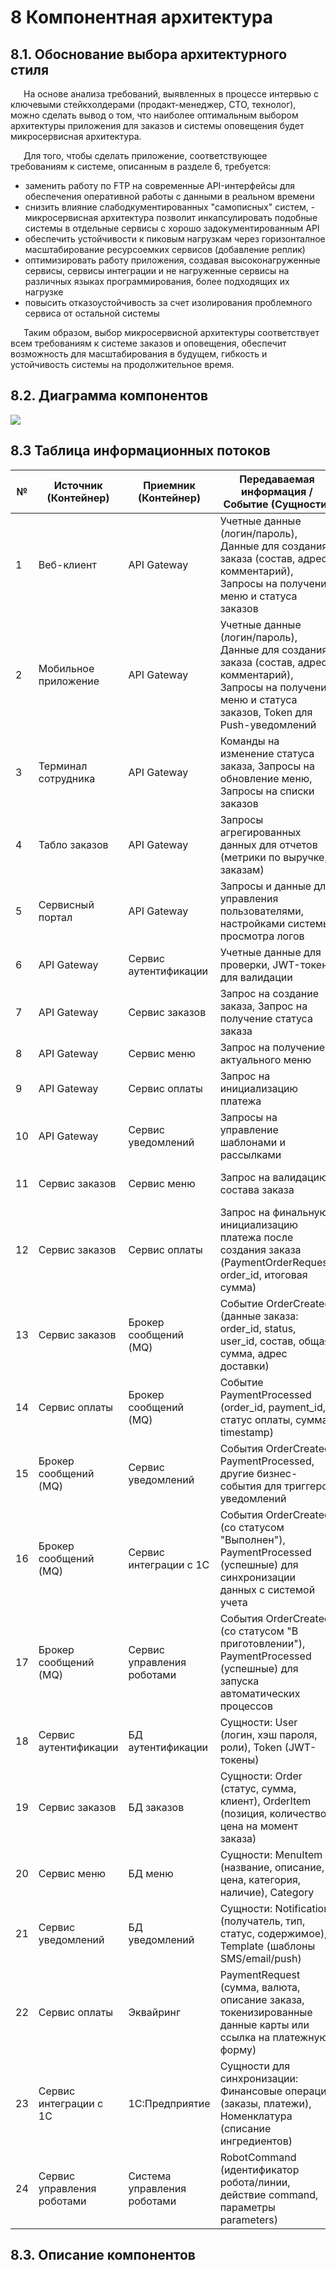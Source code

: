 # 8	Компонентная архитектура

## 8.1.	Обоснование выбора архитектурного стиля

<p style="text-indent: 1.5em;"> На основе анализа требований, выявленных в процессе интервью с ключевыми стейкхолдерами (продакт-менеджер, СТО, технолог), можно сделать вывод о том, что наиболее оптимальным выбором архитектуры приложения для заказов и системы оповещения будет микросервисная архитектура. 

<p style="text-indent: 1.5em;"> Для того, чтобы сделать приложение, соответствующее требованиям к системе, описанным в разделе 6, требуется:

* заменить работу по FTP на современные API-интерфейсы для обеспечения оперативной работы с данными в реальном времени
* снизить влияние слабодкументированных "самописных" систем, - микросервисная архитектура позволит инкапсулировать подобные системы в отдельные сервисы с хорошо задокументированным API
* обеспечить устойчивости к пиковым нагрузкам через горизонталное масштабирование ресурсоемких сервисов (добавление реплик)
* оптимизировать работу приложения, создавая высоконагруженные сервисы, сервисы интеграции и не нагруженные сервисы на различных языках программирования, более подходящих их нагрузке
* повысить отказоустойчивость за счет изолирования проблемного сервиса от остальной системы

<p style="text-indent: 1.5em;"> Таким образом, выбор микросервисной архитектуры соответствует всем требованиям к системе заказов и оповещения, обеспечит возможность для масштабирования в будущем, гибкость и устойчивость системы на продолжительное время.




## 8.2.	Диаграмма компонентов

![](/yuvup.github.io/SA_Final_Work/docs/diagrams/component_diagram.svg)

## 8.3 Таблица информационных потоков

| № | Источник (Контейнер) | Приемник (Контейнер) | Передаваемая информация / Событие (Сущности) | Протокол / Метод взаимодействия |
|---|----------------------|----------------------|---------------------------------------------|--------------------------------|
| 1 | Веб-клиент | API Gateway | Учетные данные (логин/пароль), Данные для создания заказа (состав, адрес, комментарий), Запросы на получение меню и статуса заказов | HTTPS / REST API |
| 2 | Мобильное приложение | API Gateway | Учетные данные (логин/пароль), Данные для создания заказа (состав, адрес, комментарий), Запросы на получение меню и статуса заказов, Token для Push-уведомлений | HTTPS / REST API |
| 3 | Терминал сотрудника | API Gateway | Команды на изменение статуса заказа, Запросы на обновление меню, Запросы на списки заказов | HTTPS / REST API |
| 4 | Табло заказов | API Gateway | Запросы агрегированных данных для отчетов (метрики по выручке, заказам) | HTTPS / REST API |
| 5 | Сервисный портал | API Gateway | Запросы и данные для управления пользователями, настройками системы, просмотра логов | HTTPS / REST API |
| 6 | API Gateway | Сервис аутентификации | Учетные данные для проверки, JWT-токен для валидации | HTTP / REST API |
| 7 | API Gateway | Сервис заказов | Запрос на создание заказа, Запрос на получение статуса заказа | HTTP / REST API |
| 8 | API Gateway | Сервис меню | Запрос на получение актуального меню | HTTP / REST API |
| 9 | API Gateway | Сервис оплаты | Запрос на инициализацию платежа | HTTP / REST API |
| 10 | API Gateway | Сервис уведомлений | Запросы на управление шаблонами и рассылками | HTTP / REST API |
| 11 | Сервис заказов | Сервис меню | Запрос на валидацию состава заказа | HTTP / REST API (синхронный вызов) |
| 12 | Сервис заказов | Сервис оплаты | Запрос на финальную инициализацию платежа после создания заказа (PaymentOrderRequest: order_id, итоговая сумма) | HTTP / REST API |
| 13 | Сервис заказов | Брокер сообщений (MQ) | Событие OrderCreated (данные заказа: order_id, status, user_id, состав, общая сумма, адрес доставки) | AMQP / Kafka Protocol (JSON) |
| 14 | Сервис оплаты | Брокер сообщений (MQ) | Событие PaymentProcessed (order_id, payment_id, статус оплаты, сумма, timestamp) | AMQP / Kafka Protocol (JSON) |
| 15 | Брокер сообщений (MQ) | Сервис уведомлений | События OrderCreated, PaymentProcessed, другие бизнес-события для триггеров уведомлений | AMQP / Kafka Protocol (JSON) |
| 16 | Брокер сообщений (MQ) | Сервис интеграции с 1C | События OrderCreated (со статусом "Выполнен"), PaymentProcessed (успешные) для синхронизации данных с системой учета | AMQP / Kafka Protocol (JSON) |
| 17 | Брокер сообщений (MQ) | Сервис управления роботами | События OrderCreated (со статусом "В приготовлении"), PaymentProcessed (успешные) для запуска автоматических процессов | AMQP / Kafka Protocol (JSON) |
| 18 | Сервис аутентификации | БД аутентификации | Сущности: User (логин, хэш пароля, роли), Token (JWT-токены) | JDBC |
| 19 | Сервис заказов | БД заказов | Сущности: Order (статус, сумма, клиент), OrderItem (позиция, количество, цена на момент заказа) | JDBC |
| 20 | Сервис меню | БД меню | Сущности: MenuItem (название, описание, цена, категория, наличие), Category | JDBC |
| 21 | Сервис уведомлений | БД уведомлений | Сущности: Notification (получатель, тип, статус, содержимое), Template (шаблоны SMS/email/push) | JDBC |
| 22 | Сервис оплаты | Эквайринг | PaymentRequest (сумма, валюта, описание заказа, токенизированные данные карты или ссылка на платежную форму) | HTTPS / REST API (PSI) |
| 23 | Сервис интеграции с 1C | 1C:Предприятие | Сущности для синхронизации: Финансовые операции (заказы, платежи), Номенклатура (списание ингредиентов) | HTTPS / OData API |
| 24 | Сервис управления роботами | Система управления роботами | RobotCommand (идентификатор робота/линии, действие command, параметры parameters) | MQTT / WebSockets (JSON) |


## 8.3.	Описание компонентов